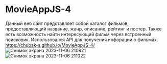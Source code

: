 # MovieAppJS-4
Данный веб сайт представляет собой каталог фильмов, предоставляющий название, жанр, описание, рейтинг и постер. Также есть возможность найти интересующий фильм через встроенный поисковик. Использовался API для получения инфорации о фильмах.
 https://chubak-s.github.io/MovieAppJS-4/
![Снимок экрана 2023-11-06 210921](https://github.com/Chubak-s/MovieAppJS-4/assets/112934217/f16be140-c79b-41fa-bd9c-e5788b0fdd85)
![Снимок экрана 2023-11-06 211022](https://github.com/Chubak-s/MovieAppJS-4/assets/112934217/aecf7f9b-614b-4c7e-a0a6-758ec56d7686)
